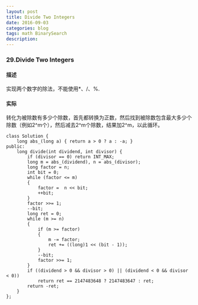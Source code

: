 ```yaml
---
layout: post
title: Divide Two Integers
date: 2016-09-03
categories: blog
tags: math BinarySearch
description:
---
```


### 29.Divide Two Integers

#### 描述

实现两个数字的除法，不能使用*、/、%.

#### 实际

转化为被除数有多少个除数，首先都转换为正数，然后找到被除数包含最大多少个除数（例如2^m个），然后减去2^m个除数，结果加2^m，以此循环。

    class Solution {
        long abs_(long a) { return a > 0 ? a : -a; }
    public:
        long divide(int dividend, int divisor) {
            if (divisor == 0) return INT_MAX;
            long m = abs_(dividend), n = abs_(divisor);
            long factor = n;
            int bit = 0;
            while (factor <= m)
            {
                factor =  n << bit;
                ++bit;
            }
            factor >>= 1;
            --bit;
            long ret = 0;
            while (m >= n)
            {
                if (m >= factor)
                {
                    m -= factor;
                    ret += ((long)1 << (bit - 1));
                }
                --bit;
                factor >>= 1;
            }
            if ((dividend > 0 && divisor > 0) || (dividend < 0 && divisor < 0))
                return ret == 2147483648 ? 2147483647 : ret;
            return -ret;
        }
    };

